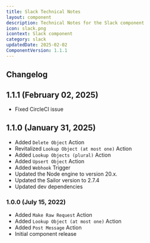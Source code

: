 ```yaml
---
title: Slack Technical Notes
layout: component
description: Technical Notes for the Slack component
icon: slack.png
icontext: Slack component
category: slack
updatedDate: 2025-02-02
ComponentVersion: 1.1.1
---
```


## Changelog

## 1.1.1 (February 02, 2025)

* Fixed CircleCI issue

## 1.1.0 (January 31, 2025)

* Added `Delete Object` Action
* Revitalized `Lookup Object (at most one)` Action
* Added `Lookup Objects (plural)` Action
* Added `Upsert Object` Action
* Added `Webhook` Trigger
* Updated the Node engine to version 20.x.
* Updated the Sailor version to 2.7.4
* Updated dev dependencies

### 1.0.0 (July 15, 2022)

* Added `Make Raw Request` Action
* Added `Lookup Object (at most one)` Action
* Added `Post Message` Action
* Initial component release
